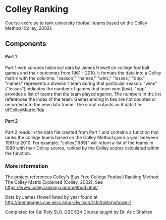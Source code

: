 # Colley Ranking
Course exercise to rank university football teams based on the Colley Method (Colley, 2002).

## Components
#### Part 1
Part 1 web scrapes historical data by James Howell on college football games and their outcomes from 1961 - 2010. It formats the data into a Colley matrix with the columns: "season," "names," "wins," "losses," "opp." "names" represents a division 1 team during that particular season. "wins" ("losses") indicates the number of games that team won (lost). "opp" provides a list of teams that the team played against. The numbers in the list references the index of the team. Games ending in ties are not counted or recorded into the new data frame. The script outputs an R data file: dfColleyMatrix.Rda .
#### Part 2
Part 2 reads in the data file created from Part 1 and contains a function that ranks the college teams based on the Colley Method given a year between 1961 to 2010. For example: "colley(1989)" will return a list of the teams in 1989 with their Colley scores, ranked by the Colley scores calculated within the function.

### More information
The project references Colley's Bias Free College Football Ranking Method: The Colley Matrix Explained (Colley, 2002).
See https://www.colleyranking.com/method.html/ . 

Data by James Howell listed by year found at http://homepages.cae.wisc.edu/~dwilson/rsfc/history/howell/ .

Completed for Cal Poly SLO, GSE 524 Course taught by Dr. Aric Shafran.

